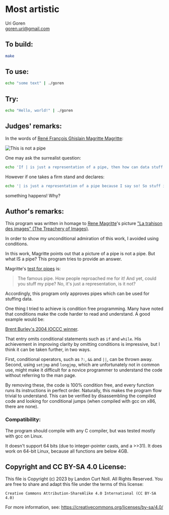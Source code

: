 # Most artistic

Uri Goren\
<goren.uri@gmail.com>


## To build:

```sh
make
```


## To use:

```sh
echo "some text" | ./goren
```


## Try:

```sh
echo "Hello, world!" | ./goren
```


## Judges' remarks:

In the words of [René François Ghislain Magritte Magritte](http://en.wikipedia.org/wiki/Rene_Magritte):

![This is not a pipe](http://upload.wikimedia.org/wikipedia/en/b/b9/MagrittePipe.jpg "Ceci n'est pas une pipe")

One may ask the surrealist question:

```sh
echo 'If | is just a representation of a pipe, then how can data stuff it?' | ./goren
```

However if one takes a firm stand and declares:

```sh
echo '| is just a representation of a pipe because I say so! So stuff it!' | ./goren
```

something happens!  Why?


## Author's remarks:

This program was written in homage to [Rene
Magritte](http://en.wikipedia.org/wiki/Rene_Magritte)'s picture ["La
trahison des images" (The Treachery of
Images)](https://en.wikipedia.org/wiki/The_Treachery_of_Images).

In order to show my unconditional admiration of this work, I avoided
using conditions.

In this work, Magritte points out that a picture of a pipe is not
a pipe.  But what IS a pipe? This program tries to provide an answer.

Magritte's [test for pipes](http://en.wikipedia.org/wiki/The_Treachery_of_Images) is:

>    The famous pipe. How people reproached me for it! And yet, could
>    you stuff my pipe? No, it's just a representation, is it not?

Accordingly, this program only approves pipes which can be used for
stuffing data.

One thing I tried to achieve is condition free programming.  Many
have noted that conditions make the code harder to read and understand.
A good example would be:

[Brent Burley's 2004 IOCCC winner](/2004/burley/burley.c).

That entry omits conditional statements such as `if` and `while`.
His achievement in improving clarity by omitting conditions is
impressive, but I think it can be taken further, in two ways.

First, conditional operators, such as `?:`, `&&` and `||`, can be thrown
away.  Second, using `setjmp` and `longjmp`, which are unfortunately
not in common use, might make it difficult for a novice programmer
to understand the code without referring to the man page.

By removing these, the code is 100% condition free, and every
function runs its instructions in perfect order. Naturally, this
makes the program flow trivial to understand.  This can be verified
by disassembling the compiled code and looking for conditional jumps
(when compiled with gcc on x86, there are none).

### Compatibility:

The program should compile with any C compiler, but was tested
mostly with gcc on Linux.

It doesn't support 64 bits (due to integer-pointer casts, and a >>31).
It does work on 64-bit Linux, because all functions are below 4GB.


## Copyright and CC BY-SA 4.0 License:

This file is Copyright (c) 2023 by Landon Curt Noll.  All Rights Reserved.
You are free to share and adapt this file under the terms of this license:

    Creative Commons Attribution-ShareAlike 4.0 International (CC BY-SA 4.0)

For more information, see: https://creativecommons.org/licenses/by-sa/4.0/
